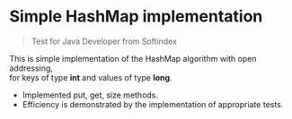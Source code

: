 # Simple HashMap implementation
> Test for Java Developer from Softindex  

This is simple implementation of the HashMap algorithm with open addressing,   
for keys of type <b>int</b> and values of type <b>long</b>.  
- Implemented put, get, size methods.  
- Efficiency is demonstrated by the implementation of appropriate tests.
